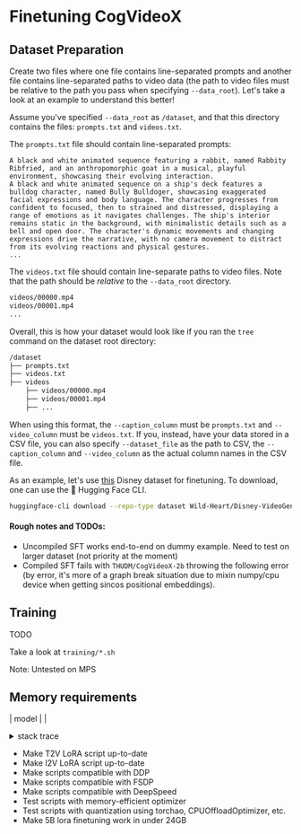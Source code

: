 # Finetuning CogVideoX


## Dataset Preparation

Create two files where one file contains line-separated prompts and another file contains line-separated paths to video data (the path to video files must be relative to the path you pass when specifying `--data_root`). Let's take a look at an example to understand this better!

Assume you've specified `--data_root` as `/dataset`, and that this directory contains the files: `prompts.txt` and `videos.txt`.

The `prompts.txt` file should contain line-separated prompts:

```
A black and white animated sequence featuring a rabbit, named Rabbity Ribfried, and an anthropomorphic goat in a musical, playful environment, showcasing their evolving interaction.
A black and white animated sequence on a ship's deck features a bulldog character, named Bully Bulldoger, showcasing exaggerated facial expressions and body language. The character progresses from confident to focused, then to strained and distressed, displaying a range of emotions as it navigates challenges. The ship's interior remains static in the background, with minimalistic details such as a bell and open door. The character's dynamic movements and changing expressions drive the narrative, with no camera movement to distract from its evolving reactions and physical gestures.
...
```

The `videos.txt` file should contain line-separate paths to video files. Note that the path should be _relative_ to the `--data_root` directory.

```bash
videos/00000.mp4
videos/00001.mp4
...
```

Overall, this is how your dataset would look like if you ran the `tree` command on the dataset root directory:

```bash
/dataset
├── prompts.txt
├── videos.txt
├── videos
    ├── videos/00000.mp4
    ├── videos/00001.mp4
    ├── ...
```

When using this format, the `--caption_column` must be `prompts.txt` and `--video_column` must be `videos.txt`. If you, instead, have your data stored in a CSV file, you can also specify `--dataset_file` as the path to CSV, the `--caption_column` and `--video_column` as the actual column names in the CSV file.

As an example, let's use [this](https://huggingface.co/datasets/Wild-Heart/Disney-VideoGeneration-Dataset) Disney dataset for finetuning. To download, one can use the 🤗 Hugging Face CLI.

```bash
huggingface-cli download --repo-type dataset Wild-Heart/Disney-VideoGeneration-Dataset --local-dir video-dataset-disney
```

#### Rough notes and TODOs:

- Uncompiled SFT works end-to-end on dummy example. Need to test on larger dataset (not priority at the moment)
- Compiled SFT fails with `THUDM/CogVideoX-2b` throwing the following error (by error, it's more of a graph break situation due to mixin numpy/cpu device when getting sincos positional embeddings).

## Training

TODO

Take a look at `training/*.sh`

Note: Untested on MPS

## Memory requirements

| model |  |

<details>
<summary> stack trace </summary>

```
skipping cudagraphs due to skipping cudagraphs due to cpu device (cat_3). Found from : 
   File "/raid/aryan/nightly-venv/lib/python3.10/site-packages/accelerate/utils/operations.py", line 820, in forward
    return model_forward(*args, **kwargs)
  File "/raid/aryan/nightly-venv/lib/python3.10/site-packages/accelerate/utils/operations.py", line 808, in __call__
    return convert_to_fp32(self.model_forward(*args, **kwargs))
  File "/raid/aryan/nightly-venv/lib/python3.10/site-packages/torch/amp/autocast_mode.py", line 44, in decorate_autocast
    return func(*args, **kwargs)
  File "/home/aryan/work/diffusers/src/diffusers/models/transformers/cogvideox_transformer_3d.py", line 446, in forward
    hidden_states = self.patch_embed(encoder_hidden_states, hidden_states)
  File "/home/aryan/work/diffusers/src/diffusers/models/embeddings.py", line 435, in forward
    pos_embedding = self._get_positional_embeddings(height, width, pre_time_compression_frames)
  File "/home/aryan/work/diffusers/src/diffusers/models/embeddings.py", line 385, in _get_positional_embeddings
    pos_embedding = get_3d_sincos_pos_embed(
  File "/home/aryan/work/diffusers/src/diffusers/models/embeddings.py", line 108, in get_3d_sincos_pos_embed
    grid = np.stack(grid, axis=0)
```
</details>

- Make T2V LoRA script up-to-date
- Make I2V LoRA script up-to-date
- Make scripts compatible with DDP
- Make scripts compatible with FSDP
- Make scripts compatible with DeepSpeed
- Test scripts with memory-efficient optimizer
- Test scripts with quantization using torchao, CPUOffloadOptimizer, etc.
- Make 5B lora finetuning work in under 24GB
